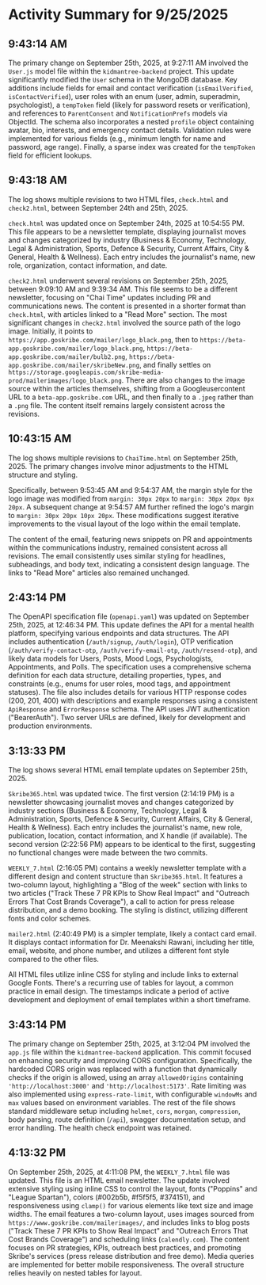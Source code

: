 # Activity Summary for 9/25/2025

## 9:43:14 AM
The primary change on September 25th, 2025, at 9:27:11 AM involved the `User.js` model file within the `kidmantree-backend` project.  This update significantly modified the `User` schema in the MongoDB database.  Key additions include fields for email and contact verification (`isEmailVerified`, `isContactVerified`), user roles with an enum (user, admin, superadmin, psychologist),  a `tempToken` field (likely for password resets or verification), and  references to `ParentConsent` and `NotificationPrefs` models via ObjectId.  The schema also incorporates a nested `profile` object containing avatar, bio, interests, and emergency contact details.  Validation rules were implemented for various fields (e.g., minimum length for name and password, age range).  Finally, a sparse index was created for the `tempToken` field for efficient lookups.


## 9:43:18 AM
The log shows multiple revisions to two HTML files, `check.html` and `check2.html`, between September 24th and 25th, 2025.

`check.html` was updated once on September 24th, 2025 at 10:54:55 PM. This file appears to be a newsletter template, displaying journalist moves and changes categorized by industry (Business & Economy, Technology, Legal & Administration, Sports, Defence & Security, Current Affairs, City & General, Health & Wellness).  Each entry includes the journalist's name, new role, organization, contact information, and date.

`check2.html` underwent several revisions on September 25th, 2025, between 9:09:10 AM and 9:39:34 AM.  This file seems to be a different newsletter, focusing on "Chai Time" updates including PR and communications news.  The content is presented in a shorter format than `check.html`, with articles linked to a "Read More" section.  The most significant changes in `check2.html` involved the source path of the logo image.  Initially, it points to `https://app.goskribe.com/mailer/logo_black.png`, then to `https://beta-app.goskribe.com/mailer/logo_black.png`,  `https://beta-app.goskribe.com/mailer/bulb2.png`,  `https://beta-app.goskribe.com/mailer/skribeNew.png`, and finally settles on `https://storage.googleapis.com/skribe-media-prod/mailerimages/logo_black.png`. There are also changes to the image source within the articles themselves, shifting from a Googleusercontent URL to a `beta-app.goskribe.com` URL, and then finally to a `.jpeg` rather than a `.png` file.  The content itself remains largely consistent across the revisions.


## 10:43:15 AM
The log shows multiple revisions to `ChaiTime.html` on September 25th, 2025.  The primary changes involve minor adjustments to the HTML structure and styling.

Specifically, between 9:53:45 AM and 9:54:37 AM, the margin style for the logo image was modified from `margin: 30px 20px` to `margin: 30px 20px 0px 20px`.  A subsequent change at 9:54:57 AM further refined the logo's margin to `margin: 30px 20px 10px 20px`. These modifications suggest iterative improvements to the visual layout of the logo within the email template.

The content of the email, featuring news snippets on PR and appointments within the communications industry, remained consistent across all revisions.  The email consistently uses similar styling for headlines, subheadings, and body text, indicating a consistent design language.  The links to "Read More" articles also remained unchanged.


## 2:43:14 PM
The OpenAPI specification file (`openapi.yaml`) was updated on September 25th, 2025, at 12:46:34 PM.  This update defines the API for a mental health platform, specifying various endpoints and data structures.  The API includes authentication (`/auth/signup`, `/auth/login`), OTP verification (`/auth/verify-contact-otp`, `/auth/verify-email-otp`, `/auth/resend-otp`), and likely data models for Users, Posts, Mood Logs, Psychologists, Appointments, and Polls.  The specification uses a comprehensive schema definition for each data structure, detailing properties, types, and constraints (e.g., enums for user roles, mood tags, and appointment statuses).  The file also includes details for various HTTP response codes (200, 201, 400) with descriptions and example responses using a consistent `ApiResponse` and `ErrorResponse` schema.  The API uses JWT authentication ("BearerAuth").  Two server URLs are defined, likely for development and production environments.


## 3:13:33 PM
The log shows several HTML email template updates on September 25th, 2025.

`Skribe365.html` was updated twice.  The first version (2:14:19 PM) is a newsletter showcasing journalist moves and changes categorized by industry sections (Business & Economy, Technology, Legal & Administration, Sports, Defence & Security, Current Affairs, City & General, Health & Wellness). Each entry includes the journalist's name, new role, publication, location, contact information, and X handle (if available). The second version (2:22:56 PM) appears to be identical to the first, suggesting no functional changes were made between the two commits.

`WEEKLY_7.html` (2:16:05 PM) contains a weekly newsletter template with a different design and content structure than `Skribe365.html`. It features a two-column layout, highlighting a "Blog of the week" section with links to two articles ("Track These 7 PR KPIs to Show Real Impact" and "Outreach Errors That Cost Brands Coverage"), a call to action for press release distribution, and a demo booking.  The styling is distinct, utilizing different fonts and color schemes.

`mailer2.html` (2:40:49 PM) is a simpler template, likely a contact card email. It displays contact information for Dr. Meenakshi Rawani, including her title, email, website, and phone number, and utilizes a different font style compared to the other files.


All HTML files utilize inline CSS for styling and include links to external Google Fonts.  There's a recurring use of tables for layout, a common practice in email design.  The timestamps indicate a period of active development and deployment of email templates within a short timeframe.


## 3:43:14 PM
The primary change on September 25th, 2025, at 3:12:04 PM involved the `app.js` file within the `kidmantree-backend` application.  This commit focused on enhancing security and improving CORS configuration.  Specifically, the hardcoded CORS origin was replaced with a function that dynamically checks if the origin is allowed, using an array `allowedOrigins`  containing `'http://localhost:3000'` and `'http://localhost:5173'`.  Rate limiting was also implemented using `express-rate-limit`, with configurable `windowMs` and `max` values based on environment variables.  The rest of the file shows standard middleware setup including `helmet`, `cors`, `morgan`, `compression`, body parsing, route definition (`/api`), swagger documentation setup, and error handling.  The health check endpoint was retained.


## 4:13:32 PM
On September 25th, 2025, at 4:11:08 PM, the `WEEKLY_7.html` file was updated.  This file is an HTML email newsletter. The update involved extensive styling using inline CSS to control the layout, fonts ("Poppins" and "League Spartan"), colors (#002b5b, #f5f5f5, #374151), and responsiveness using `clamp()` for various elements like text size and image widths.  The email features a two-column layout, uses images sourced from `https://www.goskribe.com/mailerimages/`, and includes links to blog posts ("Track These 7 PR KPIs to Show Real Impact" and "Outreach Errors That Cost Brands Coverage") and scheduling links (`calendly.com`).  The content focuses on PR strategies, KPIs, outreach best practices, and promoting Skribe's services (press release distribution and free demo).  Media queries are implemented for better mobile responsiveness.  The overall structure relies heavily on nested tables for layout.
